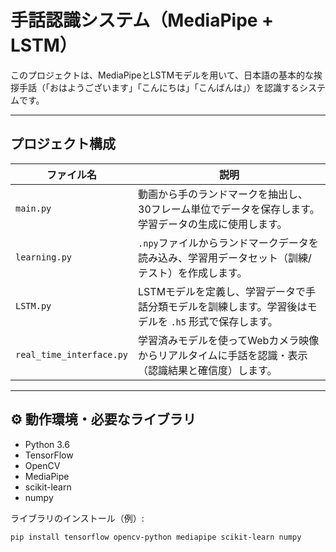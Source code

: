 # 手話認識システム（MediaPipe + LSTM）

このプロジェクトは、MediaPipeとLSTMモデルを用いて、日本語の基本的な挨拶手話（「おはようございます」「こんにちは」「こんばんは」）を認識するシステムです。

---

## プロジェクト構成

| ファイル名 | 説明 |
|------------|------|
| `main.py` | 動画から手のランドマークを抽出し、30フレーム単位でデータを保存します。学習データの生成に使用します。 |
| `learning.py` | `.npy`ファイルからランドマークデータを読み込み、学習用データセット（訓練/テスト）を作成します。 |
| `LSTM.py` | LSTMモデルを定義し、学習データで手話分類モデルを訓練します。学習後はモデルを `.h5` 形式で保存します。 |
| `real_time_interface.py` | 学習済みモデルを使ってWebカメラ映像からリアルタイムに手話を認識・表示（認識結果と確信度）します。 |

---

## ⚙️ 動作環境・必要なライブラリ

- Python 3.6
- TensorFlow
- OpenCV
- MediaPipe
- scikit-learn
- numpy

ライブラリのインストール（例）:

```bash
pip install tensorflow opencv-python mediapipe scikit-learn numpy
```

